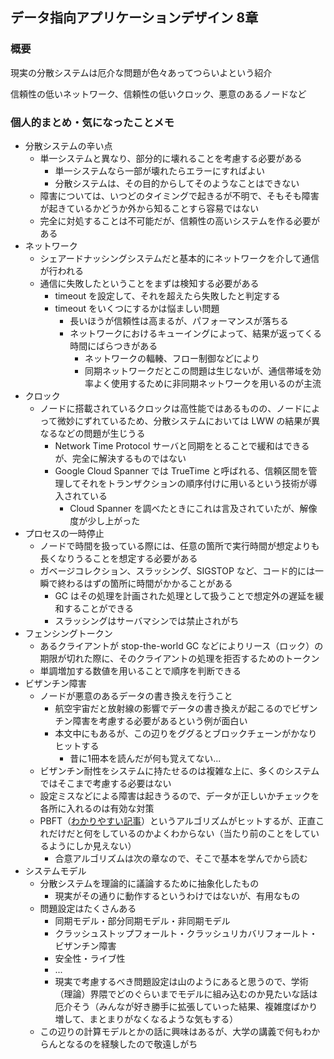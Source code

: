 ## データ指向アプリケーションデザイン 8章

### 概要
現実の分散システムは厄介な問題が色々あってつらいよという紹介

信頼性の低いネットワーク、信頼性の低いクロック、悪意のあるノードなど

### 個人的まとめ・気になったことメモ
- 分散システムの辛い点
  - 単一システムと異なり、部分的に壊れることを考慮する必要がある
    - 単一システムなら一部が壊れたらエラーにすればよい
    - 分散システムは、その目的からしてそのようなことはできない
  - 障害については、いつどのタイミングで起きるが不明で、そもそも障害が起きているかどうか外から知ることすら容易ではない
  - 完全に対処することは不可能だが、信頼性の高いシステムを作る必要がある
- ネットワーク
  - シェアードナッシングシステムだと基本的にネットワークを介して通信が行われる
  - 通信に失敗したということをまずは検知する必要がある
    - timeout を設定して、それを超えたら失敗したと判定する
    - timeout をいくつにするかは悩ましい問題
      - 長いほうが信頼性は高まるが、パフォーマンスが落ちる
      - ネットワークにおけるキューイングによって、結果が返ってくる時間にばらつきがある
        - ネットワークの輻輳、フロー制御などにより
        - 同期ネットワークだとこの問題は生じないが、通信帯域を効率よく使用するために非同期ネットワークを用いるのが主流
- クロック
  - ノードに搭載されているクロックは高性能ではあるものの、ノードによって微妙にずれているため、分散システムにおいては LWW の結果が異なるなどの問題が生じうる
    - Network Time Protocol サーバと同期をとることで緩和はできるが、完全に解決するものではない
    - Google Cloud Spanner では TrueTime と呼ばれる、信頼区間を管理してそれをトランザクションの順序付けに用いるという技術が導入されている
      - Cloud Spanner を調べたときにこれは言及されていたが、解像度が少し上がった
- プロセスの一時停止
  - ノードで時間を扱っている際には、任意の箇所で実行時間が想定よりも長くなりうることを想定する必要がある
  - ガベージコレクション、スラッシング、SIGSTOP など、コード的には一瞬で終わるはずの箇所に時間がかかることがある
    - GC はその処理を計画された処理として扱うことで想定外の遅延を緩和することができる
    - スラッシングはサーバマシンでは禁止されがち
- フェンシングトークン
  - あるクライアントが stop-the-world GC などによりリース（ロック）の期限が切れた際に、そのクライアントの処理を拒否するためのトークン
  - 単調増加する数値を用いることで順序を判断できる
- ビザンチン障害
  - ノードが悪意のあるデータの書き換えを行うこと
    - 航空宇宙だと放射線の影響でデータの書き換えが起こるのでビザンチン障害を考慮する必要があるという例が面白い
    - 本文中にもあるが、この辺りをググるとブロックチェーンがかなりヒットする
      - 昔に1冊本を読んだが何も覚えてない...
  - ビザンチン耐性をシステムに持たせるのは複雑な上に、多くのシステムではそこまで考慮する必要はない
  - 設定ミスなどによる障害は起きうるので、データが正しいかチェックを各所に入れるのは有効な対策
  - PBFT（[わかりやすい記事](https://hazm.at/mox/distributed-system/algorithm/transaction/pbft/index.html)）というアルゴリズムがヒットするが、正直これだけだと何をしているのかよくわからない（当たり前のことをしているようにしか見えない）
    - 合意アルゴリズムは次の章なので、そこで基本を学んでから読む
- システムモデル
  - 分散システムを理論的に議論するために抽象化したもの
    - 現実がその通りに動作するというわけではないが、有用なもの
  - 問題設定はたくさんある
    - 同期モデル・部分同期モデル・非同期モデル
    - クラッシュストップフォールト・クラッシュリカバリフォールト・ビザンチン障害
    - 安全性・ライブ性
    - ...
    - 現実で考慮するべき問題設定は山のようにあると思うので、学術（理論）界隈でどのぐらいまでモデルに組み込むのか見たいな話は厄介そう（みんなが好き勝手に拡張していった結果、複雑度ばかり増して、まとまりがなくなるような気もする）
  - この辺りの計算モデルとかの話に興味はあるが、大学の講義で何もわからんとなるのを経験したので敬遠しがち
